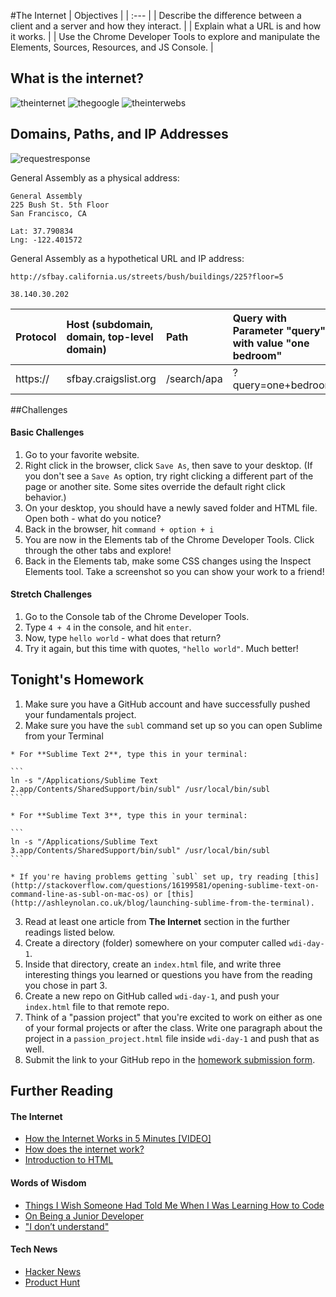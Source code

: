 #The Internet
| Objectives |
| :--- |
| Describe the difference between a client and a server and how they interact. |
| Explain what a URL is and how it works. |
| Use the Chrome Developer Tools to explore and manipulate the Elements, Sources, Resources, and JS Console. |

## What is the internet?
![theinternet](http://www.mindthesciencegap.org/wp-content/uploads/2013/07/the-internet-1024x691.jpg)
![thegoogle](http://2.bp.blogspot.com/-733-FaBo8NI/UqrprWh_2_I/AAAAAAAACUo/3EnmfKisTHI/s1600/The-Internet-map11.png)
![theinterwebs](https://mountpeaks.files.wordpress.com/2012/03/1069646562-lgl-2d-4096x40962.png)

## Domains, Paths, and IP Addresses

![requestresponse](http://s.hswstatic.com/gif/internet-diagram.gif)

General Assembly as a physical address:

```
General Assembly
225 Bush St. 5th Floor
San Francisco, CA

Lat: 37.790834
Lng: -122.401572
```

General Assembly as a hypothetical URL and IP address:
```
http://sfbay.california.us/streets/bush/buildings/225?floor=5

38.140.30.202
```

| Protocol | Host (subdomain, domain, top-level domain) | Path | Query with Parameter "query" with value "one bedroom" |
| :---------- | :---------- | :---------- | :---------- |
| https:// | sfbay.craigslist.org | /search/apa | ?query=one+bedroom |

##Challenges

#### Basic Challenges
  1. Go to your favorite website.
  2. Right click in the browser, click `Save As`, then save to your desktop. (If you don't see a `Save As` option, try right clicking a different part of the page or another site. Some sites override the default right click behavior.)
  3. On your desktop, you should have a newly saved folder and HTML file. Open both - what do you notice?
  4. Back in the browser, hit `command + option + i`
  5. You are now in the Elements tab of the Chrome Developer Tools. Click through the other tabs and explore!
  6. Back in the Elements tab, make some CSS changes using the Inspect Elements tool. Take a screenshot so you can show your work to a friend!

#### Stretch Challenges
  1. Go to the Console tab of the Chrome Developer Tools.
  2. Type `4 + 4` in the console, and hit `enter`.
  3. Now, type `hello world` - what does that return?
  4. Try it again, but this time with quotes, `"hello world"`. Much better!

## Tonight's Homework
  1. Make sure you have a GitHub account and have successfully pushed your fundamentals project.
  2. Make sure you have the `subl` command set up so you can open Sublime from your Terminal

    * For **Sublime Text 2**, type this in your terminal:

    ```
    ln -s "/Applications/Sublime Text 2.app/Contents/SharedSupport/bin/subl" /usr/local/bin/subl
    ```

    * For **Sublime Text 3**, type this in your terminal:

    ```
    ln -s "/Applications/Sublime Text 3.app/Contents/SharedSupport/bin/subl" /usr/local/bin/subl
    ```

    * If you're having problems getting `subl` set up, try reading [this](http://stackoverflow.com/questions/16199581/opening-sublime-text-on-command-line-as-subl-on-mac-os) or [this](http://ashleynolan.co.uk/blog/launching-sublime-from-the-terminal).

  3. Read at least one article from **The Internet** section in the further readings listed below.
  4. Create a directory (folder) somewhere on your computer called `wdi-day-1`.
  5. Inside that directory, create an `index.html` file, and write three interesting things you learned or questions you have from the reading you chose in part 3.
  6. Create a new repo on GitHub called `wdi-day-1`, and push your `index.html` file to that remote repo.
  7. Think of a "passion project" that you're excited to work on either as one of your formal projects or after the class. Write one paragraph about the project in a `passion_project.html` file inside `wdi-day-1` and push that as well.
  7. Submit the link to your GitHub repo in the [homework submission form](https://docs.google.com/a/generalassemb.ly/forms/d/14rNXnDaq5X5Rvda-1BRZCl9YmkOoZzf7oxGBEZG_YJE/viewform).

## Further Reading

#### The Internet
  * [How the Internet Works in 5 Minutes [VIDEO]](https://www.youtube.com/watch?v=7_LPdttKXPc)
  * [How does the internet work?](http://computer.howstuffworks.com/internet/basics/internet.htm)
  * [Introduction to HTML](https://developer.mozilla.org/en-US/docs/Web/Guide/HTML/Introduction)

#### Words of Wisdom
  * [Things I Wish Someone Had Told Me When I Was Learning How to Code](https://medium.com/@cecilycarver/things-i-wish-someone-had-told-me-when-i-was-learning-how-to-code-565fc9dcb329)
  * [On Being a Junior Developer](http://mattsencenbaugh.com/on-being-a-junior-developer)
  * ["I don’t understand"](http://bjk5.com/post/38101106878/i-dont-understand)

#### Tech News
  * [Hacker News](https://news.ycombinator.com/)
  * [Product Hunt](http://www.producthunt.com/)
